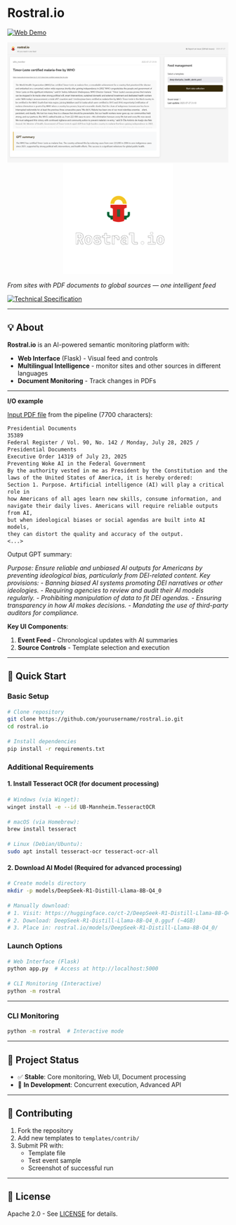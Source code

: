 # Rostral.io

[![Web Demo](https://img.shields.io/badge/🌐_Web_Demo-Try_Now-%23D9AB35?style=for-the-badge&logo=google-chrome&logoColor=white)](https://rostral.io/demo/demo.html)

<p align="center">
  <img src="assets/screenshot-main.png" width="800" alt="Rostral Web Interface Screenshot">
  <br>
  <img src="assets/readme_logo_nobg.png" width="250" alt="Rostral Logo">
</p>

_From sites with PDF documents to global sources — one intelligent feed_

[![Technical Specification](https://img.shields.io/badge/SPEC-TECHNICAL_SPEC.md-blue?style=flat-square)](https://github.com/alfablend/rostral.io/blob/main/docs/TECHNICAL_SPEC.md)

---

## 💡 About

**Rostral.io** is an AI-powered semantic monitoring platform with:

- **Web Interface** (Flask) - Visual feed and controls
- **Multilingual Intelligence** - monitor sites and other sources in different languages
- **Document Monitoring** - Track changes in PDFs

---

**I/O example**

[Input PDF file](https://www.govinfo.gov/content/pkg/FR-2025-07-28/pdf/2025-14217.pdf) from the pipeline (7700 characters):

```
Presidential Documents
35389 
Federal Register / Vol. 90, No. 142 / Monday, July 28, 2025 / Presidential Documents 
Executive Order 14319 of July 23, 2025 
Preventing Woke AI in the Federal Government 
By the authority vested in me as President by the Constitution and the 
laws of the United States of America, it is hereby ordered: 
Section 1. Purpose. Artificial intelligence (AI) will play a critical role in 
how Americans of all ages learn new skills, consume information, and 
navigate their daily lives. Americans will require reliable outputs from AI, 
but when ideological biases or social agendas are built into AI models, 
they can distort the quality and accuracy of the output. 
<...>

```

Output GPT summary:

*Purpose: Ensure reliable and unbiased AI outputs for Americans by preventing ideological bias, particularly from DEI-related content. Key provisions: - Banning biased AI systems promoting DEI narratives or other ideologies. - Requiring agencies to review and audit their AI models regularly. - Prohibiting manipulation of data to fit DEI agendas. - Ensuring transparency in how AI makes decisions. - Mandating the use of third-party auditors for compliance.*


**Key UI Components**:
1. **Event Feed** - Chronological updates with AI summaries
2. **Source Controls** - Template selection and execution

---

## 🚀 Quick Start

### Basic Setup
```bash
# Clone repository
git clone https://github.com/yourusername/rostral.io.git
cd rostral.io

# Install dependencies
pip install -r requirements.txt
```

### Additional Requirements

#### 1. Install Tesseract OCR (for document processing)
```bash
# Windows (via Winget):
winget install -e --id UB-Mannheim.TesseractOCR

# macOS (via Homebrew):
brew install tesseract

# Linux (Debian/Ubuntu):
sudo apt install tesseract-ocr tesseract-ocr-all
```

#### 2. Download AI Model (Required for advanced processing)
```bash
# Create models directory
mkdir -p models/DeepSeek-R1-Distill-Llama-8B-Q4_0

# Manually download:
# 1. Visit: https://huggingface.co/ct-2/DeepSeek-R1-Distill-Llama-8B-Q4_0-GGUF
# 2. Download: DeepSeek-R1-Distill-Llama-8B-Q4_0.gguf (~4GB)
# 3. Place in: rostral.io/models/DeepSeek-R1-Distill-Llama-8B-Q4_0/
```

### Launch Options
```bash
# Web Interface (Flask)
python app.py  # Access at http://localhost:5000

# CLI Monitoring (Interactive)
python -m rostral
```
---

### CLI Monitoring
```bash
python -m rostral  # Interactive mode
```

---

## 📍 Project Status

- ✅ **Stable**: Core monitoring, Web UI, Document processing
- 🚧 **In Development**: Concurrent execution, Advanced API


---

## 🤝 Contributing

1. Fork the repository
2. Add new templates to `templates/contrib/`
3. Submit PR with:
   - Template file
   - Test event sample
   - Screenshot of successful run

---

## 📄 License

Apache 2.0 - See [LICENSE](LICENSE) for details.
